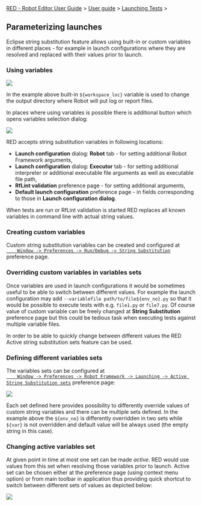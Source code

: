 <html>
<head>
<link href="PLUGINS_ROOT/org.robotframework.ide.eclipse.main.plugin.doc.user/help/style.css" rel="stylesheet" type="text/css"/>
</head>
<body>
<a href="../../../../help/index.html">RED - Robot Editor User Guide</a> &gt; <a href="../../../../help/user_guide/user_guide.html">User guide</a> &gt; <a href="../../../../help/user_guide/launching.html">Launching Tests</a> &gt; 
	<h2>Parameterizing launches</h2>
<p>Eclipse string substitution feature allows using built-in or custom variables in different places - for example
	in launch configurations where they are resolved and replaced with their values prior to launch.
	</p>
<h3>Using variables</h3>
<img src="images/ui_eclipse_variables_usage.png"/>
<p>In the example above built-in <code>${workspace_loc}</code> variable is used to change the output directory where
	Robot will put log or report files.
	</p>
<p>In places where using variables is possible there is additional button which opens variables selection dialog:
	</p>
<img src="images/ui_eclipse_variables.png"/>
<p>RED accepts string substitution variables in following locations:</p>
<ul>
<li><b>Launch configuration</b> dialog: <b>Robot</b> tab -  for setting additional Robot Framework arguments,
		</li>
<li><b>Launch configuration</b> dialog: <b>Executor</b> tab - for setting additional interpreter or additional 
		executable file arguments as well as executable file path,</li>
<li><b>RfLint validation</b> preference page - for setting additional arguments,</li>
<li><b>Default launch configuration</b> preference page - in fields corresponding to those in 
		<b>Launch configuration dialog</b>.</li>
</ul>
<p>When tests are run or RfLint validation is started RED replaces all known variables in command line with actual 
	string values.
	</p>
<h3>Creating custom variables</h3>
<p>Custom string substitution variables can be created and configured at <code><a class="command" href='javascript:executeCommand("org.eclipse.ui.window.preferences(preferencePageId=org.eclipse.debug.ui.StringVariablePreferencePage)")'>
    Window -> Preferences -> Run/Debug -> String Substitution</a></code> preference page.
    </p>
<h3>Overriding custom variables in variables sets</h3>
<p>Once variables are used in launch configurations it would be sometimes useful to be able to switch between
    different values. For example the launch configuration may add <code>--variablefile path/to/file${env_no}.py</code>
    so that it would be possible to execute tests with e.g. <code>file1.py</code> or <code>file7.py</code>. Of course
    value of custom variable can be freely changed at <b>String Substitution</b> preference page but this could be
    tedious task when executing tests against multiple variable files. 
    </p>
<p>In order to be able to quickly change between different values the RED Active string substitution sets feature
    can be used.
    </p>
<h3>Defining different variables sets</h3>
<p>The variables sets can be configured at <code><a class="command" href='javascript:executeCommand("org.eclipse.ui.window.preferences(preferencePageId=org.robotframework.ide.eclipse.main.plugin.preferences.launch.activeVarsSets)")'>
    Window -> Preferences -> Robot Framework -> Launching -> Active String Substitution sets</a></code> preference page:
    </p>
<img src="images/ui_active_variables.png"/>
<p>Each set defined here provides possibility to differently override values of custom string variables and
    there can be multiple sets defined. In the example above the <code>${env_no}</code> is differently overridden
    in two sets while <code>${var}</code> is not overridden and default value will be always used (the empty string
    in this case).
    </p>
<h3>Changing active variables set</h3>
<p>At given point in time at most one set can be made <i>active</i>. RED would use values from this set when
    resolving those variables prior to launch. Active set can be chosen either at the preference page (using context
    menu option) or from main toolbar in application thus providing quick shortcut to switch between different sets
    of values as depicted below:
    </p>
<img src="images/ui_active_variables_toolbar.png"/>
<br/>
<br/>
</body>
</html>